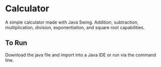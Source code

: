 # Calculator

A simple calculator made with Java Swing. Addition, subtraction, multiplication, division, exponentiation, and square root capabilities.
## To Run
Download the java file and import into a Java IDE or run via the command line.
